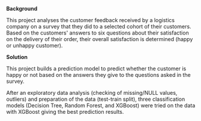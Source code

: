 **Background**

This project analyses the customer feedback received by a logistics company on a survey that they did to a selected cohort of their customers. Based on the customers' answers to six questions about their satisfaction on the delivery of their order, their overall satisfaction is determined (happy or unhappy customer). 

**Solution**

This project builds a prediction model to predict whether the customer is happy or not based on the answers they give to the questions asked in the survey. 

After an exploratory data analysis (checking of missing/NULL values, outliers) and preparation of the data (test-train split), three classification models (Decision Tree, Random Forest, and XGBoost) were tried on the data with XGBoost giving the best prediction results. 
